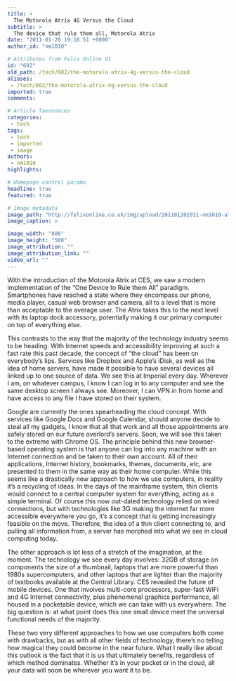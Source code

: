 ```yaml
---
title: >
  The Motorola Atrix 4G Versus the Cloud
subtitle: >
  The device that rule them all, Motorola Atrix
date: "2011-01-20 19:16:51 +0000"
author_id: "nm1010"

# Attributes from Felix Online V1
id: "602"
old_path: /tech/602/the-motorola-atrix-4g-versus-the-cloud
aliases:
 - /tech/602/the-motorola-atrix-4g-versus-the-cloud
imported: true
comments:

# Article Taxonomies
categories:
 - tech
tags:
 - tech
 - imported
 - image
authors:
 - nm1010
highlights:

# Homepage control params
headline: true
featured: true

# Image metadata
image_path: "http://felixonline.co.uk/img/upload/201101201911-nm1010-atrixlap.jpg"
image_caption: >

image_width: "800"
image_height: "508"
image_attribution: ""
image_attribution_link: ""
video_url: ""
---
```


With the introduction of the Motorola Atrix at CES, we saw a modern implementation of the “One Device to Rule them All” paradigm. Smartphones have reached a state where they encompass our phone, media player, casual web browser and camera, all to a level that is more than acceptable to the average user. The Atrix takes this to the next level with its laptop dock accessory, potentially making it our primary computer on top of everything else.

This contrasts to the way that the majority of the technology industry seems to be heading. With Internet speeds and accessibility improving at such a fast rate this past decade, the concept of “the cloud” has been on everybody’s lips. Services like Dropbox and Apple’s iDisk, as well as the idea of home servers, have made it possible to have several devices all linked up to one source of data. We see this at Imperial every day. Wherever I am, on whatever campus, I know I can log in to any computer and see the same desktop screen I always see. Moreover, I can VPN in from home and have access to any file I have stored on their system.

Google are currently the ones spearheading the cloud concept. With services like Google Docs and Google Calendar, should anyone decide to steal all my gadgets, I know that all that work and all those appointments are safely stored on our future overlord’s servers. Soon, we will see this taken to the extreme with Chrome OS. The principle behind this new browser-based operating system is that anyone can log into any machine with an Internet connection and be taken to their own account. All of their applications, Internet history, bookmarks, themes, documents, etc, are presented to them in the same way as their home computer. While this seems like a drastically new approach to how we use computers, in reality it’s a recycling of ideas. In the days of the mainframe system, thin clients would connect to a central computer system for everything, acting as a simple terminal. Of course this now out-dated technology relied on wired connections, but with technologies like 3G making the internet far more accessible everywhere you go, it’s a concept that is getting increasingly feasible on the move. Therefore, the idea of a thin client connecting to, and pulling all information from, a server has morphed into what we see in cloud computing today.

The other approach is lot less of a stretch of the imagination, at the moment. The technology we see every day involves: 32GB of storage on components the size of a thumbnail, laptops that are more powerful than 1980s supercomputers, and other laptops that are lighter than the majority of textbooks available at the Central Library. CES revealed the future of mobile devices. One that involves multi-core processors, super-fast WiFi and 4G Internet connectivity, plus phenomenal graphics performance, all housed in a pocketable device, which we can take with us everywhere. The big question is: at what point does this one small device meet the universal functional needs of the majority.

These two very different approaches to how we use computers both come with drawbacks, but as with all other fields of technology, there’s no telling how magical they could become in the near future. What I really like about this outlook is the fact that it is us that ultimately benefits, regardless of which method dominates. Whether it’s in your pocket or in the cloud, all your data will soon be wherever you want it to be.

